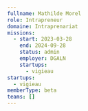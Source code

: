 ```yaml
---
fullname: Mathilde Morel
role: Intrapreneur
domaine: Intraprenariat
missions:
  - start: 2023-03-28
    end: 2024-09-28
    status: admin
    employer: DGALN
    startups:
      - vigieau
startups:
  - vigieau
memberType: beta
teams: []
---
```

